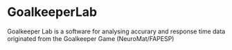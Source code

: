 # GoalkeeperLab
Goalkeeper Lab is a software for analysing accurary and response time data originated from the Goalkeeper Game (NeuroMat/FAPESP)
